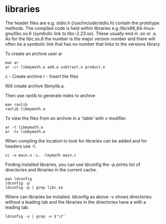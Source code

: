 # libraries

The header files are e.g. stdio.h (/usr/include/stdio.h) contain the prototype methods. The compiled code is held within libraries e.g  /lib/x86_64-linux-gnu/libc.so.6 (symbolic link to libc-2.23.so).
These usually end in .so or .a. As for the libc.so.6 the number is the major version number and there will often be a symbolic link that has no number that links to the versions library.

To create an archive user ar
```
man ar
ar -cr libmymath.a add.o subtract.o product.o
```

c - Create archive
r - Insert the files

Will create archive libmylib.a.

Then use  ranlib to generate index to archive
```
man ranlib
ranlib libmymath.a
```

To view the files from an archvie in a 'table' with v modifier.
```
ar -t libmymath.a
ar -tv libmymath.a
```

When compling the location to look for libraries can be added and for headers use -I.
```
cc -o main.o -L. -lmymath main.c
```

Finding installed libraries, you can use ldconfig the -p prints list of directories and libraries in the current cache. 
```
man ldconfig
ldconfig -p
ldconfig -p | grep libc.so
```

Where can libraries be installed. ldconfig as above -v shows directories without a leading tab and the libraries in the directories have a with a leading tab. 
```
ldconfig -v | grep -v $'\t'
```